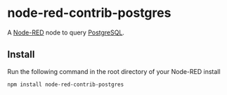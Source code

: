 node-red-contrib-postgres
========================
A <a href="http://nodered.org" target="_new">Node-RED</a> node to query <a href="http://www.postgresql.org/" target="_new">PostgreSQL</a>.

Install
-------

Run the following command in the root directory of your Node-RED install

    npm install node-red-contrib-postgres

